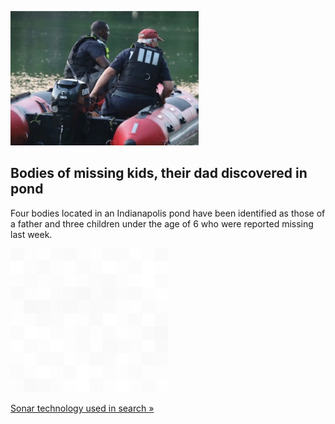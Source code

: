 
![Bodies of missing kids, their dad discovered in pond](./20220714115900.png)
## Bodies of missing kids, their dad discovered in pond

Four bodies located in an Indianapolis pond have been identified as those of a father and three children under the age of 6 who were reported missing last week.

![pic](../square_bg.png)

[Sonar technology used in search »](https://www.yahoo.com/news/bodies-man-three-young-children-100941622.html)
